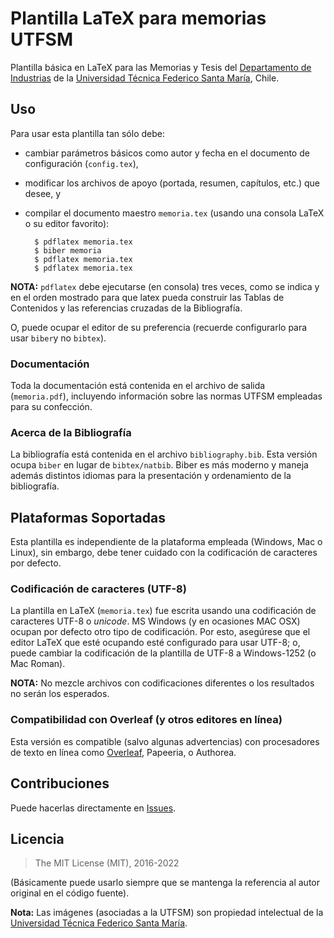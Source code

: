 # Plantilla LaTeX para memorias UTFSM

Plantilla básica en LaTeX para las Memorias y Tesis del [Departamento de Industrias](http://www.industrias.usm.cl) de la [Universidad Técnica Federico Santa María](http://www.usm.cl), Chile.

## Uso

Para usar esta plantilla tan sólo debe:

* cambiar parámetros básicos como autor y fecha en el documento de configuración (`config.tex`),
* modificar los archivos de apoyo (portada, resumen, capítulos, etc.) que desee, y
* compilar el documento maestro `memoria.tex` (usando una consola LaTeX o su editor favorito):

		$ pdflatex memoria.tex
		$ biber memoria
		$ pdflatex memoria.tex
		$ pdflatex memoria.tex

**NOTA:** `pdflatex` debe ejecutarse (en consola) tres veces, como se indica y en   el orden mostrado para que latex pueda construir las Tablas de Contenidos y las referencias cruzadas de la Bibliografía.

O, puede ocupar el editor de su preferencia (recuerde configurarlo para usar `biber`y no `bibtex`).

### Documentación

Toda la documentación está contenida en el archivo de salida (`memoria.pdf`), incluyendo información sobre las normas UTFSM empleadas para su confección.

### Acerca de la Bibliografía
La bibliografía está contenida en el archivo `bibliography.bib`. Esta versión ocupa `biber` en lugar de `bibtex/natbib`. Biber es más moderno y maneja además distintos idiomas para la presentación y ordenamiento de la bibliografía.

## Plataformas Soportadas

Esta plantilla es independiente de la plataforma empleada (Windows, Mac o Linux), sin embargo, debe tener cuidado con la codificación de caracteres por defecto.

### Codificación de caracteres (UTF-8)
La plantilla en LaTeX (`memoria.tex`) fue escrita usando una codificación de caracteres UTF-8 o *unicode*. MS Windows (y en ocasiones MAC OSX) ocupan por defecto otro tipo de codificación. Por esto, asegúrese que el editor LaTeX que esté ocupando esté configurado para usar UTF-8; o, puede cambiar la codificación de la plantilla de UTF-8 a Windows-1252 (o Mac Roman).

**NOTA:** No mezcle archivos con codificaciones diferentes o los resultados no serán los esperados.

### Compatibilidad con Overleaf (y otros editores en línea)

Esta versión es compatible (salvo algunas advertencias) con procesadores de texto en línea como [Overleaf](https://overleaf.com), Papeeria, o Authorea.

## Contribuciones

Puede hacerlas directamente en [Issues](https://github.com/jaimercz/utfsm-thesis/issues).

## Licencia

> The MIT License (MIT), 2016-2022

(Básicamente puede usarlo siempre que se mantenga la referencia al autor original en el código fuente).

**Nota:** Las imágenes (asociadas a la UTFSM) son propiedad intelectual de la [Universidad Técnica Federico Santa María](https://www.usm.cl).
